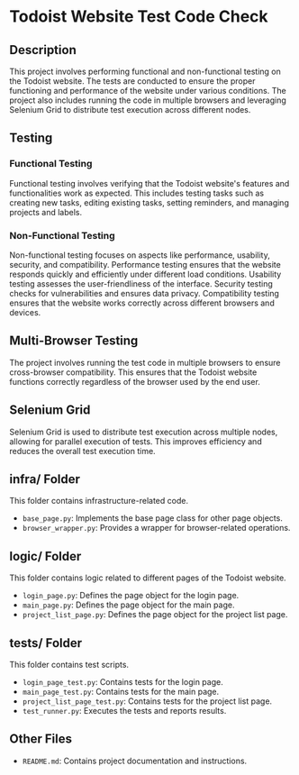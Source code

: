 # Todoist Website Test Code Check

## Description
This project involves performing functional and non-functional testing on the Todoist website. The tests are conducted to ensure the proper functioning and performance of the website under various conditions. The project also includes running the code in multiple browsers and leveraging Selenium Grid to distribute test execution across different nodes.

## Testing
### Functional Testing
Functional testing involves verifying that the Todoist website's features and functionalities work as expected. This includes testing tasks such as creating new tasks, editing existing tasks, setting reminders, and managing projects and labels.

### Non-Functional Testing
Non-functional testing focuses on aspects like performance, usability, security, and compatibility. Performance testing ensures that the website responds quickly and efficiently under different load conditions. Usability testing assesses the user-friendliness of the interface. Security testing checks for vulnerabilities and ensures data privacy. Compatibility testing ensures that the website works correctly across different browsers and devices.

## Multi-Browser Testing
The project involves running the test code in multiple browsers to ensure cross-browser compatibility. This ensures that the Todoist website functions correctly regardless of the browser used by the end user.

## Selenium Grid
Selenium Grid is used to distribute test execution across multiple nodes, allowing for parallel execution of tests. This improves efficiency and reduces the overall test execution time.

## infra/ Folder
This folder contains infrastructure-related code.
- `base_page.py`: Implements the base page class for other page objects.
- `browser_wrapper.py`: Provides a wrapper for browser-related operations.

## logic/ Folder
This folder contains logic related to different pages of the Todoist website.
- `login_page.py`: Defines the page object for the login page.
- `main_page.py`: Defines the page object for the main page.
- `project_list_page.py`: Defines the page object for the project list page.

## tests/ Folder
This folder contains test scripts.
- `login_page_test.py`: Contains tests for the login page.
- `main_page_test.py`: Contains tests for the main page.
- `project_list_page_test.py`: Contains tests for the project list page.
- `test_runner.py`: Executes the tests and reports results.

## Other Files
- `README.md`: Contains project documentation and instructions.
